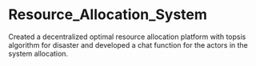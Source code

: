 # Resource_Allocation_System
Created a decentralized optimal resource allocation platform with topsis algorithm for disaster and developed a chat function for the actors in the system allocation.
